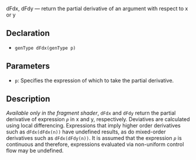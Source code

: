 dFdx, dFdy — return the partial derivative of an argument with respect to x or y
## Declaration
- ``genType dFdx(genType p)``
## Parameters
- ``p``:  Specifies the expression of which to take the partial derivative.
## Description
_Available only in the fragment shader_, `dFdx` and `dFdy` return the partial derivative of expression _`p`_ in x and y, respectively. Deviatives are calculated using local differencing. Expressions that imply higher order derivatives such as `dFdx(dFdx(n))` have undefined results, as do mixed-order derivatives such as `dFdx(dFdy(n))`. It is assumed that the expression _`p`_ is continuous and therefore, expressions evaluated via non-uniform control flow may be undefined.